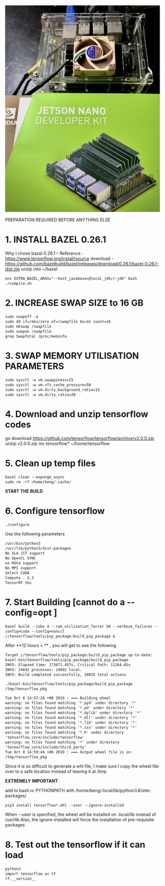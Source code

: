 ![image](NANO.jpg)

PREPARATION REQUIRED BEFORE ANYTHING ELSE

# 1. INSTALL BAZEL 0.26.1

Why I chose bazel 0.26.1 – Reference : https://www.tensorflow.org/install/source
download - https://github.com/bazelbuild/bazel/releases/download/0.26.1/bazel-0.26.1-dist.zip
unzip into ~/bazel
```
env EXTRA_BAZEL_ARGS="--host_javabase=@local_jdk//:jdk" bash 
./compile.sh
```
# 2. INCREASE SWAP SIZE to 16 GB
```
sudo swapoff -a
sudo dd if=/dev/zero of=/swapfile bs=1G count=16
sudo mkswap /swapfile
sudo swapon /swapfile
grep SwapTotal /proc/meminfo
```
# 3. SWAP MEMORY UTILISATION PARAMETERS
```
sudo sysctl -w vm.swappiness=15
sudo sysctl -w vm.vfs_cache_pressure=50
sudo sysctl -w vm.dirty_background_ratio=15
sudo sysctl -w vm.dirty_ratio=20
```
# 4. Download and unzip tensorflow codes

go download https://github.com/tensorflow/tensorflow/archive/v2.0.0.zip
unzip v2.0.0.zip
mv tensorflow* ~/home/tensorflow

# 5. Clean up temp files
```
bazel clean --expunge_async
sudo rm -rf /home/keng/.cache/
```
**START THE BUILD**
 
# 6. Configure tensorflow
```
./configure
```

Use the following parameters
```
/usr/bin/python3
/usr/lib/python3/dist-packages
No XLA JIT support
No OpenCL SYNC
no ROCm support
No MPI support
Select CUDA
Compute - 5.3
TensorRT Yes
```

# 7. Start Building [cannot do a --config=opt ]
```
bazel build --jobs 4 --ram_utilization_factor 50 --verbose_failures --config=cuda --config=nonccl //tensorflow/tools/pip_package:build_pip_package &
```
After **12 hours + ** , you will get to see the following
```
Target //tensorflow/tools/pip_package:build_pip_package up-to-date:
bazel-bin/tensorflow/tools/pip_package/build_pip_package
INFO: Elapsed time: 173671.457s, Critical Path: 11264.65s
INFO: 24692 processes: 24692 local.
INFO: Build completed successfully, 34035 total actions
```
```
./bazel-bin/tensorflow/tools/pip_package/build_pip_package /tmp/tensorflow_pkg
```
```
Tue Oct 8 14:57:26 +08 2019 : === Building wheel
warning: no files found matching '*.pyd' under directory '*'
warning: no files found matching '*.pd' under directory '*'
warning: no files found matching '*.dylib' under directory '*'
warning: no files found matching '*.dll' under directory '*'
warning: no files found matching '*.lib' under directory '*'
warning: no files found matching '*.csv' under directory '*'
warning: no files found matching '*.h' under directory 'tensorflow_core/include/tensorflow'
warning: no files found matching '*' under directory 'tensorflow_core/include/third_party'
Tue Oct 8 14:59:44 +08 2019 : === Output wheel file is in: /tmp/tensorflow_pkg
```
Since it is so difficult to generate a whl file, I make sure I copy the wheel file over to a safe location instead of leaving it at /tmp

**EXTREMELY IMPORTANT**

add to bash.rc PYTHONPATH with /home/keng/.local/lib/python3.6/site-packages/
```
pip3 install tensorflow*.whl --user --ignore-installed
```
When --user is specified, the wheel will be installed on .local/lib instead of /usr/lib
Also, the ignore-installed will force the installation of pre-requisite packages

# 8. Test out the tensorflow if it can load
```
python3
import tensorflow as tf
tf.__version__
```
